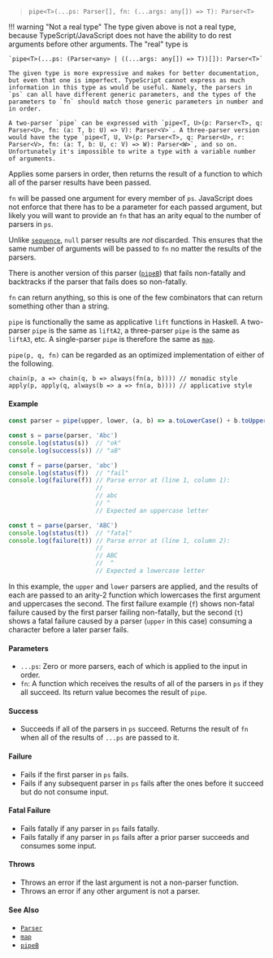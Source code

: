 <!--
 Copyright (c) 2020 Thomas J. Otterson
 
 This software is released under the MIT License.
 https://opensource.org/licenses/MIT
-->

> `pipe<T>(...ps: Parser[], fn: (...args: any[]) => T): Parser<T>`

!!! warning "Not a real type"
    The type given above is not a real type, because TypeScript/JavaScript does not have the ability to do rest arguments before other arguments. The "real" type is

    `pipe<T>(...ps: (Parser<any> | ((...args: any[]) => T))[]): Parser<T>`

    The given type is more expressive and makes for better documentation, but even that one is imperfect. TypeScript cannot express as much information in this type as would be useful. Namely, the parsers in `ps` can all have different generic parameters, and the types of the parameters to `fn` should match those generic parameters in number and in order.

    A two-parser `pipe` can be expressed with `pipe<T, U>(p: Parser<T>, q: Parser<U>, fn: (a: T, b: U) => V): Parser<V>`. A three-parser version would have the type `pipe<T, U, V>(p: Parser<T>, q: Parser<U>, r: Parser<V>, fn: (a: T, b: U, c: V) => W): Parser<W>`, and so on. Unfortunately it's impossible to write a type with a variable number of arguments.

Applies some parsers in order, then returns the result of a function to which all of the parser results have been passed.

`fn` will be passed one argument for every member of `ps`. JavaScript does not enforce that there has to be a parameter for each passed argument, but likely you will want to provide an `fn` that has an arity equal to the number of parsers in `ps`.

Unlike [`sequence`](sequence.md), `null` parser results are *not* discarded. This ensures that the same number of arguments will be passed to `fn` no matter the results of the parsers.

There is another version of this parser ([`pipeB`](pipeb.md)) that fails non-fatally and backtracks if the parser that fails does so non-fatally.

`fn` can return anything, so this is one of the few combinators that can return something other than a string.

`pipe` is functionally the same as applicative `lift` functions in Haskell. A two-parser `pipe` is the same as `liftA2`, a three-parser `pipe` is the same as `liftA3`, etc. A single-parser `pipe` is therefore the same as [`map`](map.md).

`pipe(p, q, fn)` can be regarded as an optimized implementation of either of the following.

```
chain(p, a => chain(q, b => always(fn(a, b)))) // monadic style
apply(p, apply(q, always(b => a => fn(a, b)))) // applicative style
```

#### Example

```javascript
const parser = pipe(upper, lower, (a, b) => a.toLowerCase() + b.toUpperCase())

const s = parse(parser, 'Abc')
console.log(status(s))  // "ok"
console.log(success(s)) // "aB"

const f = parse(parser, 'abc')
console.log(status(f))  // "fail"
console.log(failure(f)) // Parse error at (line 1, column 1):
                        //
                        // abc
                        // ^
                        // Expected an uppercase letter

const t = parse(parser, 'ABC')
console.log(status(t))  // "fatal"
console.log(failure(t)) // Parse error at (line 1, column 2):
                        //
                        // ABC
                        //  ^
                        // Expected a lowercase letter
```

In this example, the `upper` and `lower` parsers are applied, and the results of each are passed to an arity-2 function which lowercases the first argument and uppercases the second. The first failure example (`f`) shows non-fatal failure caused by the first parser failing non-fatally, but the second (`t`) shows a fatal failure caused by a parser (`upper` in this case) consuming a character before a later parser fails.

#### Parameters

* `...ps`: Zero or more parsers, each of which is applied to the input in order.
* `fn`: A function which receives the results of all of the parsers in `ps` if they all succeed. Its return value becomes the result of `pipe`.

#### Success

* Succeeds if all of the parsers in `ps` succeed. Returns the result of `fn` when all of the results of `...ps` are passed to it.

#### Failure

* Fails if the first parser in `ps` fails.
* Fails if any subsequent parser in `ps` fails after the ones before it succeed but do not consume input.

#### Fatal Failure

* Fails fatally if any parser in `ps` fails fatally.
* Fails fatally if any parser in `ps` fails after a prior parser succeeds and consumes some input.

#### Throws

* Throws an error if the last argument is not a non-parser function.
* Throws an error if any other argument is not a parser.

#### See Also

* [`Parser`](../types/parser.md)
* [`map`](map.md)
* [`pipeB`](pipeb.md)